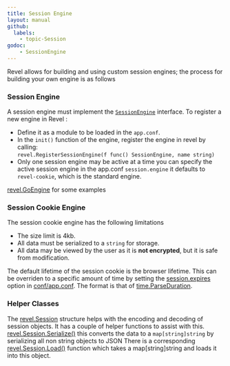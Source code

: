 ```yaml
---
title: Session Engine
layout: manual
github:
  labels:
    - topic-Session
godoc:
    - SessionEngine
---
```


Revel allows for building and using custom session engines; 
the process for building your own engine is as follows

### Session Engine
A session engine must implement the [`SessionEngine`](https://godoc.org/github.com/revel/revel#SessionEngine)
interface. To register a new engine in Revel :
 - Define it as a module to be loaded in the `app.conf`.
 - In the `init()` function of the engine, register the engine in revel by calling:  
`revel.RegisterSessionEngine(f func() SessionEngine, name string) `
 - Only one session engine may be active at a time you can specify the active session engine in
  the app.conf 
  `session.engine` it defaults to `revel-cookie`, which is the standard engine.

[revel.GoEngine](https://godoc.org/github.com/revel/revel#SessionCookieEngine) for some examples

### Session Cookie Engine
The session cookie engine has the following limitations

* The size limit is 4kb.
* All data must be serialized to a `string` for storage.
* All data may be viewed by the user as it is **not encrypted**, but it is safe from modification.

The default lifetime of the session cookie is the browser lifetime.  This
can be overriden to a specific amount of time by setting the [session.expires](appconf.html#session.expires)
option in [conf/app.conf](appconf.html).  The format is that of
[time.ParseDuration](http://golang.org/pkg/time/#ParseDuration).

### Helper Classes
The [revel.Session](https://godoc.org/github.com/revel/revel/session#Session) structure helps with the
encoding and decoding of session objects. It has a couple of helper functions to assist
with this.  [revel.Session.Serialize()](https://godoc.org/github.com/revel/revel/session#Session.Serialize)
this converts the data to a `map[string]string` by serializing all non string objects to JSON
There is a corresponding [revel.Session.Load()](https://godoc.org/github.com/revel/revel/session#Session.Load)
function which takes a map[string]string and loads it into this object.

